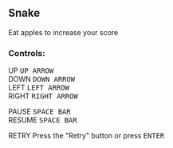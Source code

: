 ## Snake
Eat apples to increase your score

### Controls:
UP <kbd>UP ARROW</kbd> <br>
DOWN <kbd>DOWN ARROW</kbd> <br>
LEFT <kbd>LEFT ARROW</kbd> <br>
RIGHT <kbd>RIGHT ARROW</kbd> <br>

PAUSE <kbd>SPACE BAR</kbd> <br>
RESUME <kbd>SPACE BAR</kbd> <br>

RETRY  Press the "Retry" button or press <kbd>ENTER</kbd>
